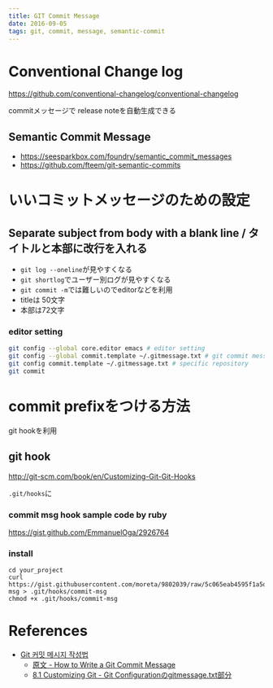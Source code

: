 ```yaml
---
title: GIT Commit Message
date: 2016-09-05
tags: git, commit, message, semantic-commit
---
```


# Conventional Change log

<https://github.com/conventional-changelog/conventional-changelog>

commitメッセージで release noteを自動生成できる


## Semantic Commit Message

+ <https://seesparkbox.com/foundry/semantic_commit_messages>
+ <https://github.com/fteem/git-semantic-commits>


# いいコミットメッセージのための設定

## Separate subject from body with a blank line / タイトルと本部に改行を入れる

+ `git log --oneline`が見やすくなる
+ `git shortlog`でユーザー別ログが見やすくなる
+ `git commit -m`では難しいのでeditorなどを利用
+ titleは 50文字
+ 本部は72文字

### editor setting

```sh
git config --global core.editor emacs # editor setting
git config --global commit.template ~/.gitmessage.txt # git commit message template setting
git config commit.template ~/.gitmessage.txt # specific repository
git commit
```


# commit prefixをつける方法

git hookを利用

## git hook

<http://git-scm.com/book/en/Customizing-Git-Git-Hooks>

`.git/hooks`に

### commit msg hook sample code by ruby

<https://gist.github.com/EmmanuelOga/2926764>

### install

```
cd your_project
curl https://gist.githubusercontent.com/moreta/9802039/raw/5c065eab4595f1a5d696da464ca8a60b41ed7110/commit-msg > .git/hooks/commit-msg
chmod +x .git/hooks/commit-msg

```



# References

+ [Git 커밋 메시지 작성법](https://item4.github.io/2016-11-01/How-to-Write-a-Git-Commit-Message/)
  + [原文 - How to Write a Git Commit Message](http://chris.beams.io/posts/git-commit/)
  + [8.1 Customizing Git - Git Configurationのgitmessage.txt部分](https://git-scm.com/book/en/v2/Customizing-Git-Git-Configuration)
